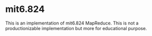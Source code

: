 # mit6.824

This is an implementation of mit6.824 MapReduce. 
This is not a productionizable implementation but more for educational purpose.
